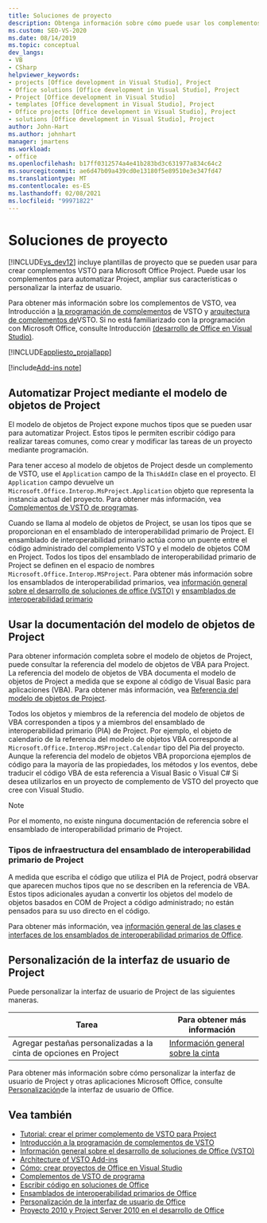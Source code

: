 ```yaml
---
title: Soluciones de proyecto
description: Obtenga información sobre cómo puede usar los complementos de VSTO para automatizar Project, ampliar las características del proyecto o personalizar la interfaz de usuario (UI) del proyecto.
ms.custom: SEO-VS-2020
ms.date: 08/14/2019
ms.topic: conceptual
dev_langs:
- VB
- CSharp
helpviewer_keywords:
- projects [Office development in Visual Studio], Project
- Office solutions [Office development in Visual Studio], Project
- Project [Office development in Visual Studio]
- templates [Office development in Visual Studio], Project
- Office projects [Office development in Visual Studio], Project
- solutions [Office development in Visual Studio], Project
author: John-Hart
ms.author: johnhart
manager: jmartens
ms.workload:
- office
ms.openlocfilehash: b17ff0312574a4e41b283bd3c631977a834c64c2
ms.sourcegitcommit: ae6d47b09a439cd0e13180f5e89510e3e347fd47
ms.translationtype: MT
ms.contentlocale: es-ES
ms.lasthandoff: 02/08/2021
ms.locfileid: "99971822"
---
```

# <a name="project-solutions"></a>Soluciones de proyecto
  [!INCLUDE[vs_dev12](../vsto/includes/vs-dev12-md.md)] incluye plantillas de proyecto que se pueden usar para crear complementos VSTO para Microsoft Office Project. Puede usar los complementos para automatizar Project, ampliar sus características o personalizar la interfaz de usuario.

 Para obtener más información sobre los complementos de VSTO, vea Introducción a [la programación de complementos](../vsto/getting-started-programming-vsto-add-ins.md) de VSTO y [arquitectura de complementos de](../vsto/architecture-of-vsto-add-ins.md)VSTO. Si no está familiarizado con la programación con Microsoft Office, consulte Introducción [&#40;desarrollo de Office en Visual Studio&#41;](../vsto/getting-started-office-development-in-visual-studio.md).

 [!INCLUDE[appliesto_projallapp](../vsto/includes/appliesto-projallapp-md.md)]

[!include[Add-ins note](includes/addinsnote.md)]

## <a name="automate-project-by-using-the-project-object-model"></a>Automatizar Project mediante el modelo de objetos de Project
 El modelo de objetos de Project expone muchos tipos que se pueden usar para automatizar Project. Estos tipos le permiten escribir código para realizar tareas comunes, como crear y modificar las tareas de un proyecto mediante programación.

 Para tener acceso al modelo de objetos de Project desde un complemento de VSTO, use el `Application` campo de la `ThisAddIn` clase en el proyecto. El `Application` campo devuelve un `Microsoft.Office.Interop.MsProject.Application` objeto que representa la instancia actual del proyecto. Para obtener más información, vea [Complementos de VSTO de programas](../vsto/programming-vsto-add-ins.md).

 Cuando se llama al modelo de objetos de Project, se usan los tipos que se proporcionan en el ensamblado de interoperabilidad primario de Project. El ensamblado de interoperabilidad primario actúa como un puente entre el código administrado del complemento VSTO y el modelo de objetos COM en Project. Todos los tipos del ensamblado de interoperabilidad primario de Project se definen en el espacio de nombres `Microsoft.Office.Interop.MSProject`. Para obtener más información sobre los ensamblados de interoperabilidad primarios, vea [información general sobre el desarrollo de soluciones de office &#40;VSTO&#41;](../vsto/office-solutions-development-overview-vsto.md) y [ensamblados de interoperabilidad primario](../vsto/office-primary-interop-assemblies.md)

## <a name="use-the-project-object-model-documentation"></a>Usar la documentación del modelo de objetos de Project
 Para obtener información completa sobre el modelo de objetos de Project, puede consultar la referencia del modelo de objetos de VBA para Project. La referencia del modelo de objetos de VBA documenta el modelo de objetos de Project a medida que se expone al código de Visual Basic para aplicaciones (VBA). Para obtener más información, vea [Referencia del modelo de objetos de Project](/office/vba/api/project.object).

 Todos los objetos y miembros de la referencia del modelo de objetos de VBA corresponden a tipos y a miembros del ensamblado de interoperabilidad primario (PIA) de Project. Por ejemplo, el objeto de calendario de la referencia del modelo de objetos VBA corresponde al `Microsoft.Office.Interop.MSProject.Calendar` tipo del Pia del proyecto. Aunque la referencia del modelo de objetos VBA proporciona ejemplos de código para la mayoría de las propiedades, los métodos y los eventos, debe traducir el código VBA de esta referencia a Visual Basic o Visual C# Si desea utilizarlos en un proyecto de complemento de VSTO del proyecto que cree con Visual Studio.

> [!NOTE]
> Por el momento, no existe ninguna documentación de referencia sobre el ensamblado de interoperabilidad primario de Project.

### <a name="infrastructure-types-in-the-project-primary-interop-assembly"></a>Tipos de infraestructura del ensamblado de interoperabilidad primario de Project
 A medida que escriba el código que utiliza el PIA de Project, podrá observar que aparecen muchos tipos que no se describen en la referencia de VBA. Estos tipos adicionales ayudan a convertir los objetos del modelo de objetos basados en COM de Project a código administrado; no están pensados para su uso directo en el código.

 Para obtener más información, vea [información general de las clases e interfaces de los ensamblados de interoperabilidad primarios de Office](/previous-versions/office/office-12/ms247299(v=office.12)).

## <a name="customize-the-user-interface-of-project"></a>Personalización de la interfaz de usuario de Project
 Puede personalizar la interfaz de usuario de Project de las siguientes maneras.

|Tarea|Para obtener más información|
|----------|--------------------------|
|Agregar pestañas personalizadas a la cinta de opciones en Project|[Información general sobre la cinta](../vsto/ribbon-overview.md)|

 Para obtener más información sobre cómo personalizar la interfaz de usuario de Project y otras aplicaciones Microsoft Office, consulte [Personalización](../vsto/office-ui-customization.md)de la interfaz de usuario de Office.

## <a name="see-also"></a>Vea también
- [Tutorial: crear el primer complemento de VSTO para Project](../vsto/walkthrough-creating-your-first-vsto-add-in-for-project.md)
- [Introducción a la programación de complementos de VSTO](../vsto/getting-started-programming-vsto-add-ins.md)
- [Información general sobre el desarrollo de soluciones de Office &#40;VSTO&#41;](../vsto/office-solutions-development-overview-vsto.md)
- [Architecture of VSTO Add-ins](../vsto/architecture-of-vsto-add-ins.md)
- [Cómo: crear proyectos de Office en Visual Studio](../vsto/how-to-create-office-projects-in-visual-studio.md)
- [Complementos de VSTO de programa](../vsto/programming-vsto-add-ins.md)
- [Escribir código en soluciones de Office](../vsto/writing-code-in-office-solutions.md)
- [Ensamblados de interoperabilidad primarios de Office](../vsto/office-primary-interop-assemblies.md)
- [Personalización de la interfaz de usuario de Office](../vsto/office-ui-customization.md)
- [Proyecto 2010 y Project Server 2010 en el desarrollo de Office](/previous-versions/office/developer/office-2010/ee758031(v=office.14))
